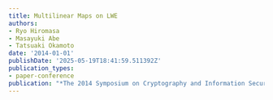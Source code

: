 ```yaml
---
title: Multilinear Maps on LWE
authors:
- Ryo Hiromasa
- Masayuki Abe
- Tatsuaki Okamoto
date: '2014-01-01'
publishDate: '2025-05-19T18:41:59.511392Z'
publication_types:
- paper-conference
publication: "*The 2014 Symposium on Cryptography and Information Security (SCIS'14)*"
---
```

